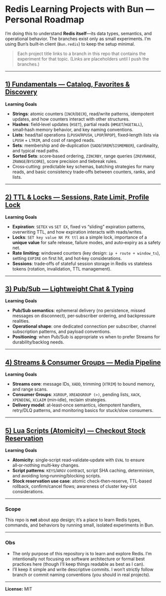 # Redis Learning Projects with Bun — Personal Roadmap

I’m doing this to understand **Redis itself**—its data types, semantics, and operational behavior. The branches exist only as small experiments. I’m using Bun’s built‑in client (`Bun.redis`) to keep the setup minimal.

> Each project title links to a branch in this repo that contains the experiment for that topic. (Links are placeholders until I push the branches.)

---

## [1) Fundamentals — Catalog, Favorites & Discovery](https://github.com/Miki000000/redis-experiments/tree/redis/basics)

**Learning Goals**
- **Strings**: atomic counters (`INCR`/`DECR`), read/write patterns, idempotent updates, and how counters interact with other structures.
- **Hashes**: field‑level updates (`HSET`), partial reads (`HMGET`/`HGETALL`), small‑hash memory behavior, and key naming conventions.
- **Lists**: head/tail operations (`LPUSH`/`RPUSH`, `LPOP`/`RPOP`), fixed‑length lists via `LPUSH` + `LTRIM`, and cost of ranged reads.
- **Sets**: membership and de‑duplication (`SADD`/`SREM`/`SISMEMBER`), cardinality, and typical read paths.
- **Sorted Sets**: score‑based ordering, `ZINCRBY`, range queries (`ZREVRANGE`, `ZRANGE`/`BYSCORE`), score precision and tiebreak rules.
- Cross‑cutting: predictable key schemas, batching strategies for many reads, and basic consistency trade‑offs between counters, ranks, and lists.

---

## [2) TTL & Locks — Sessions, Rate Limit, Profile Lock]()

**Learning Goals**
- **Expiration**: `SETEX` vs `SET EX`, fixed vs “sliding” expiration patterns, overwriting TTL, and how expiration interacts with reads/writes.
- **Locks**: `SET key value NX PX ttl` as a simple lock, importance of a **unique value** for safe release, failure modes, and auto‑expiry as a safety net.
- **Rate limiting**: windowed counters (key design: `ip + route + window_ts`), setting `EXPIRE` on first hit, and hot‑key considerations.
- **Sessions**: trade‑offs of stateful session storage in Redis vs stateless tokens (rotation, invalidation, TTL management).

---

## [3) Pub/Sub — Lightweight Chat & Typing]()

**Learning Goals**
- **Pub/Sub semantics**: ephemeral delivery (no persistence, missed messages on disconnect), per‑subscriber ordering, and backpressure realities.
- **Operational shape**: one dedicated connection per subscriber, channel subscription patterns, and payload conventions.
- **Positioning**: when Pub/Sub is appropriate vs when to prefer Streams for durability/backlog needs.

---

## [4) Streams & Consumer Groups — Media Pipeline]()

**Learning Goals**
- **Streams core**: message IDs, `XADD`, trimming (`XTRIM`) to bound memory, and range scans.
- **Consumer Groups**: `XGROUP`, `XREADGROUP (>)`, pending lists, `XACK`, `XPENDING`, `XCLAIM` (min‑idle), reclaim strategies.
- **Delivery model**: at‑least‑once semantics, idempotent handlers, retry/DLQ patterns, and monitoring basics for stuck/slow consumers.

---

## [5) Lua Scripts (Atomicity) — Checkout Stock Reservation]()

**Learning Goals**
- **Atomicity**: single‑script read‑validate‑update with `EVAL` to ensure all‑or‑nothing multi‑key changes.
- **Script patterns**: `KEYS`/`ARGV` contract, script SHA caching, determinism, and avoiding long‑running/blocking scripts.
- **Stock reservation use case**: atomic check‑then‑reserve, TTL‑based rollback, confirm/cancel flows; awareness of cluster key‑slot considerations.

---

### Scope

This repo is **not** about app design; it’s a place to learn Redis types, commands, and behaviors by running small, isolated experiments in Bun.

---

### Obs
- The only purpose of this repository is to learn and explore Redis. I’m intentionally not focusing on software architecture or formal best practices here (though I’ll keep things readable as best as I can).
- I’ll keep it simple and write descriptive commits. I won’t strictly follow branch or commit naming conventions (you should in real projects).


---

**License:** MIT
